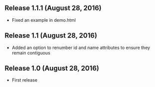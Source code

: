 ## Release 1.1.1 (August 28, 2016)

* Fixed an example in demo.html


## Release 1.1 (August 28, 2016)

* Added an option to renumber id and name attributes to ensure they remain contiguous


## Release 1.0 (August 28, 2016)

* First release
